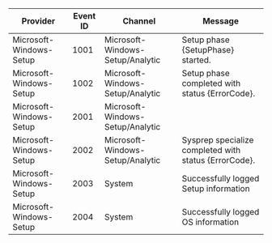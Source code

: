 Provider                 |  Event ID  |  Channel                           |  Message
-------------------------|------------|------------------------------------|-------------------------------------------------------
Microsoft-Windows-Setup  |  1001      |  Microsoft-Windows-Setup/Analytic  |  Setup phase {SetupPhase} started.
Microsoft-Windows-Setup  |  1002      |  Microsoft-Windows-Setup/Analytic  |  Setup phase completed with status {ErrorCode}.
Microsoft-Windows-Setup  |  2001      |  Microsoft-Windows-Setup/Analytic  |
Microsoft-Windows-Setup  |  2002      |  Microsoft-Windows-Setup/Analytic  |  Sysprep specialize completed with status {ErrorCode}.
Microsoft-Windows-Setup  |  2003      |  System                            |  Successfully logged Setup information
Microsoft-Windows-Setup  |  2004      |  System                            |  Successfully logged OS information